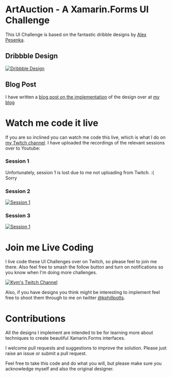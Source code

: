 # ArtAuction - A Xamarin.Forms UI Challenge

This UI Challenge is based on the fantastic dribble designs by [Alex Pesenka](https://dribbble.com/alex_pesenka).  

## Dribbble Design
[![Dribbble Design](https://dribbble.com/shots/6177235-Valuable-Auction-Product-Page/attachments/1324431)](https://dribbble.com/shots/6177235-Valuable-Auction-Product-Page)

## Blog Post
I have written a [blog post on the implementation](https://kymphillpotts.com/xamarin-forms-ui-challenge-artauction.html) of the design over at [my blog](https://kymphillpotts.com)

# Watch me code it live
If you are so inclined you can watch me code this live, which is what I do on [my Twitch channel](https://twitch.tv/kymphillpotts). I have uploaded the recordings of the relevant sessions over to Youtube:

### Session 1
Unfortunately, session 1 is lost due to me not uploading from Twitch. :(  Sorry

### Session 2
[![Session 1](https://img.youtube.com/vi/dmGxxz6kbNk/0.jpg)](https://www.youtube.com/watch?v=dmGxxz6kbNk)

### Session 3
[![Session 1](https://img.youtube.com/vi/S7eygoR7ESs/0.jpg)](https://www.youtube.com/watch?v=S7eygoR7ESs)

# Join me Live Coding
I live code these UI Challenges over on Twitch, so please feel to join me there. Also feel free to smash the follow button and turn on notifications so you know when I'm doing more challenges.

[![Kym's Twitch Channel](https://kymphillpotts.com/assets/images/twitch_banner.png)](https://twitch.tv/kymphillpotts)

Also, if you have designs you think might be interesting to implement feel free to shoot them through to me on twitter [@kphillpotts](https://twitter.com/kphillpotts).

# Contributions
All the designs I implement are intended to be for learning more about techniques to create beautiful Xamarin.Forms interfaces. 

I welcome pull requests and suggestions to improve the solution. Please just raise an issue or submit a pull request.

Feel free to take this code and do what you will, but please make sure you acknowledge myself and also the original designer.
